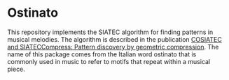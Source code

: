 # Ostinato

This repository implements the SIATEC algorithm for finding patterns in musical melodies. The algorithm is described in the publication [COSIATEC and SIATECCompress: Pattern discovery by geometric compression](http://www.titanmusic.com/papers/public/MeredithMIREX2013.pdf). The name of this package comes from the Italian word ostinato that is commonly used in music to refer to motifs that repeat within a musical piece.
